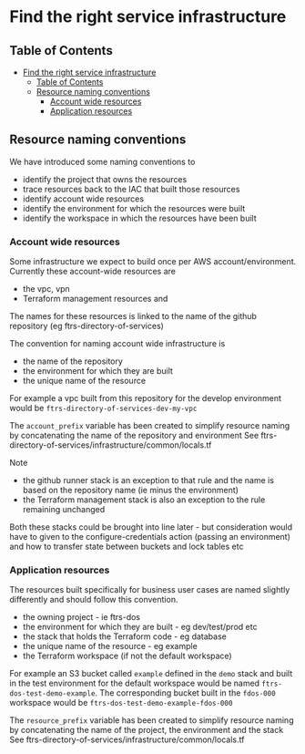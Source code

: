 # Find the right service infrastructure

## Table of Contents

- [Find the right service infrastructure](#find-the-right-service-infrastructure)
  - [Table of Contents](#table-of-contents)
  - [Resource naming conventions](#resource-naming-conventions)
    - [Account wide resources](#account-wide-resources)
    - [Application resources](#application-resources)

## Resource naming conventions

We have introduced some naming conventions to

- identify the project that owns the resources
- trace resources back to the IAC that built those resources
- identify account wide resources
- identify the environment for which the resources were built
- identify the workspace in which the resources have been built

### Account wide resources

Some infrastructure we expect to build once per AWS account/environment. Currently these account-wide resources are

- the vpc, vpn
- Terraform management resources and

The names for these resources is linked to the name of the github repository (eg ftrs-directory-of-services)

The convention for naming account wide infrastructure is

- the name of the repository
- the environment for which they are built
- the unique name of the resource

For example a vpc built from this repository for the develop environment would be `ftrs-directory-of-services-dev-my-vpc`

The `account_prefix` variable has been created to simplify resource naming by concatenating the name of the repository and environment
See ftrs-directory-of-services/infrastructure/common/locals.tf

Note

- the github runner stack is an exception to that rule and the name is based on the repository name (ie minus the environment)
- the Terraform management stack is also an exception to the rule remaining unchanged

Both these stacks could be brought into line later - but consideration would have to given to the configure-credentials action (passing an environment) and how to transfer state between buckets and lock tables etc

### Application resources

The resources built specifically for business user cases are named slightly differently and should follow this convention.

- the owning project - ie ftrs-dos
- the environment for which they are built - eg dev/test/prod etc
- the stack that holds the Terraform code - eg database
- the unique name of the resource - eg example
- the Terraform workspace (if not the default workspace)

For example an S3 bucket called `example` defined in the `demo` stack and built in the test environment for the default workspace would be named `ftrs-dos-test-demo-example`. The corresponding bucket built in the `fdos-000` workspace would be `ftrs-dos-test-demo-example-fdos-000`

The `resource_prefix` variable has been created to simplify resource naming by concatenating the name of the project, the environment and the stack
See ftrs-directory-of-services/infrastructure/common/locals.tf
